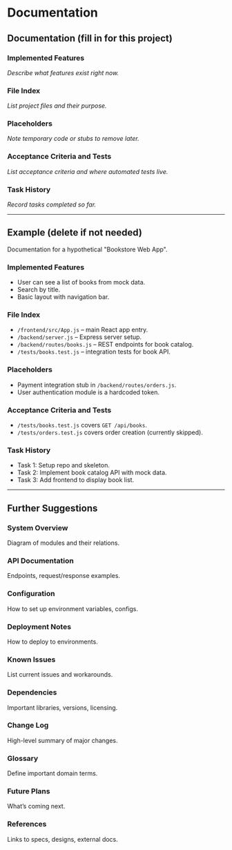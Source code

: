 # Documentation

## Documentation (fill in for this project)

### Implemented Features

_Describe what features exist right now._

### File Index

_List project files and their purpose._

### Placeholders

_Note temporary code or stubs to remove later._

### Acceptance Criteria and Tests

_List acceptance criteria and where automated tests live._

### Task History

_Record tasks completed so far._

---

## Example (delete if not needed)

Documentation for a hypothetical "Bookstore Web App".

### Implemented Features

- User can see a list of books from mock data.
- Search by title.
- Basic layout with navigation bar.

### File Index

- `/frontend/src/App.js` – main React app entry.
- `/backend/server.js` – Express server setup.
- `/backend/routes/books.js` – REST endpoints for book catalog.
- `/tests/books.test.js` – integration tests for book API.

### Placeholders

- Payment integration stub in `/backend/routes/orders.js`.
- User authentication module is a hardcoded token.

### Acceptance Criteria and Tests

- `/tests/books.test.js` covers `GET /api/books`.
- `/tests/orders.test.js` covers order creation (currently skipped).

### Task History

- Task 1: Setup repo and skeleton.
- Task 2: Implement book catalog API with mock data.
- Task 3: Add frontend to display book list.

---

## Further Suggestions

### System Overview

Diagram of modules and their relations.

### API Documentation

Endpoints, request/response examples.

### Configuration

How to set up environment variables, configs.

### Deployment Notes

How to deploy to environments.

### Known Issues

List current issues and workarounds.

### Dependencies

Important libraries, versions, licensing.

### Change Log

High-level summary of major changes.

### Glossary

Define important domain terms.

### Future Plans

What’s coming next.

### References

Links to specs, designs, external docs.
